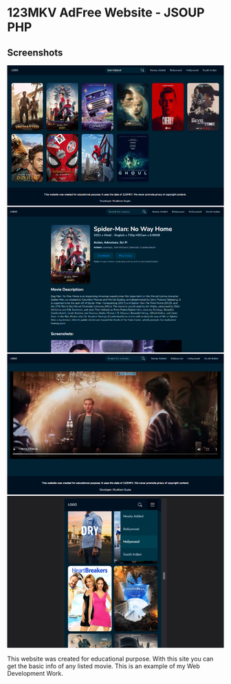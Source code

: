 # 123MKV AdFree Website - JSOUP PHP


<!-- ![Project Flowchart](./output_images/flow.png) -->


## Screenshots


![Home Page](./output_images/2022-02-28-114532.png)
![Movie Details Page](./output_images/2022-02-28-114705.png)
![Online Player](./output_images/2022-02-28-115004.png)
![Responsive UI](./output_images/2022-02-28-115205.png)

<!-- ## Screenshot of original 123MKV website with Ads -->

<!-- ![123MKV](./output_images/123mkv.png) -->


This website was created for educational purpose. With this site you can get the basic info of any listed movie. This is an example of my Web Development Work.
